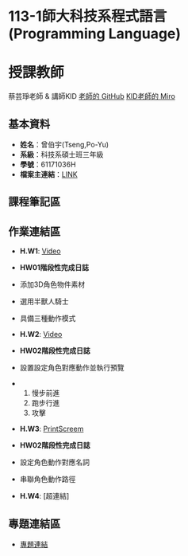 # 113-1師大科技系程式語言(Programming Language)
# 授課教師
蔡芸琤老師  &  講師KID
[老師的 GitHub](https://github.com/peculab/Database)
[KID老師的 Miro](https://miro.com/app/board/uXjVKizVakM=/)

## 基本資料
- **姓名**：曾伯宇(Tseng,Po-Yu)
- **系級**：科技系碩士班三年級
- **學號**：61171036H
- **檔案主連結**：[LINK](https://github.com/PoyuTseng/NTNU1131ProgrammingLanguage_61171036H)

## 課程筆記區

## 作業連結區
- **H.W1**: [Video](https://drive.google.com/file/d/1Hl8CjZ8ij5JtKv832gpuW3qJF2h_DegW/view?usp=sharing)
- **HW01階段性完成日誌**

- 添加3D角色物件素材
- 選用半獸人騎士
- 具備三種動作模式

- **H.W2**: [Video](https://drive.google.com/file/d/1Hl8CjZ8ij5JtKv832gpuW3qJF2h_DegW/view?usp=sharing) 
- **HW02階段性完成日誌**

- 設置設定角色對應動作並執行預覽
- 1. 慢步前進
  2. 跑步行進
  3. 攻擊

- **H.W3**: [PrintScreem](https://drive.google.com/file/d/132QGlb60tzutg7H-MO6CKb5O7I5I9jGj/view?usp=drive_link)
- **HW02階段性完成日誌**
- 設定角色動作對應名詞
- 串聯角色動作路徑
  
- **H.W4**: [超連結]

## 專題連結區
- [專題連結](超連結)
